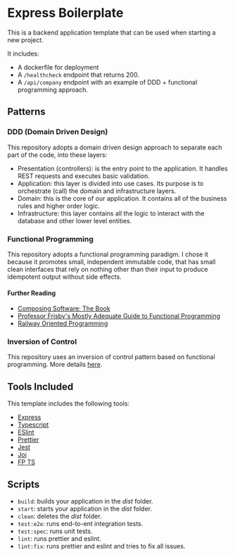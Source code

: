 # Express Boilerplate

This is a backend application template that can be used when starting a new project.

It includes:

- A dockerfile for deployment
- A `/healthcheck` endpoint that returns 200.
- A `/api/company` endpoint with an example of DDD + functional programming approach.

## Patterns

### DDD (Domain Driven Design)

This repository adopts a domain driven design approach to separate each part of the code, into these layers:

- Presentation (controllers): is the entry point to the application. It handles REST requests and executes basic validation.
- Application: this layer is divided into use cases. Its purpose is to orchestrate (call) the domain and infrastructure layers.
- Domain: this is the core of our application. It contains all of the business rules and higher order logic.
- Infrastructure: this layer contains all the logic to interact with the database and other lower level entities.

### Functional Programming

This repository adopts a functional programming paradigm. I chose it because it promotes small, independent immutable code, that has small clean interfaces that rely on nothing other than their input to produce idempotent output without side effects.

#### Further Reading

- [Composing Software: The Book](https://medium.com/javascript-scene/composing-software-the-book-f31c77fc3ddc)
- [Professor Frisby's Mostly Adequate Guide to Functional Programming](https://github.com/MostlyAdequate/mostly-adequate-guide)
- [Railway Oriented Programming](https://blog.logrocket.com/what-is-railway-oriented-programming/)

### Inversion of Control

This repository uses an inversion of control pattern based on functional programming. More details [here](https://dev.to/mindplay/a-successful-ioc-pattern-with-functions-in-typescript-2nac).

## Tools Included

This template includes the following tools:

- [Express](https://expressjs.com/)
- [Typescript](https://www.typescriptlang.org/)
- [ESlint](https://eslint.org/)
- [Prettier](https://prettier.io/)
- [Jest](https://jestjs.io/)
- [Joi](https://github.com/sideway/joi)
- [FP TS](https://gcanti.github.io/fp-ts/)

## Scripts

- `build`: builds your application in the _dist_ folder.
- `start`: starts your application in the _dist_ folder.
- `clean`: deletes the _dist_ folder.
- `test:e2e`: runs end-to-ent integration tests.
- `test:spec`: runs unit tests.
- `lint`: runs prettier and eslint.
- `lint:fix`: runs prettier and eslint and tries to fix all issues.
